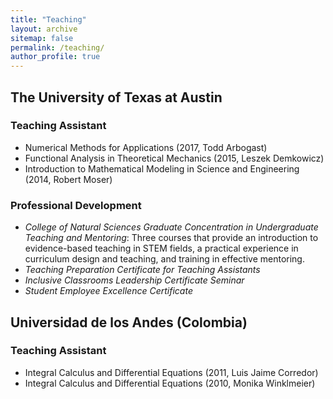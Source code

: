 ```yaml
---
title: "Teaching"
layout: archive
sitemap: false
permalink: /teaching/
author_profile: true
---
```


## The University of Texas at Austin

### Teaching Assistant

- Numerical Methods for Applications (2017, Todd Arbogast)
- Functional Analysis in Theoretical Mechanics (2015, Leszek Demkowicz)
- Introduction to Mathematical Modeling in Science and Engineering (2014, Robert Moser)

### Professional Development

- _College of Natural Sciences Graduate Concentration in Undergraduate Teaching and Mentoring_: Three courses that provide an introduction to evidence-based teaching in STEM fields, a practical experience in curriculum design and teaching, and training in effective mentoring.
- _Teaching Preparation Certificate for Teaching Assistants_
- _Inclusive Classrooms Leadership Certificate Seminar_
- _Student Employee Excellence Certificate_

## Universidad de los Andes (Colombia)

### Teaching Assistant

- Integral Calculus and Differential Equations (2011, Luis Jaime Corredor)
- Integral Calculus and Differential Equations (2010, Monika Winklmeier)